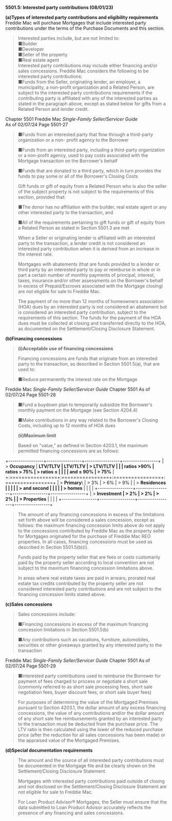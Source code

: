 **5501.5: Interested party contributions (08/01/23)**

**(a)Types of interested party contributions and eligibility
requirements**\
Freddie Mac will purchase Mortgages that include interested party
contributions under the terms of the Purchase Documents and this
section.

> Interested parties include, but are not limited to:\
> ■Builder\
> ■Developer\
> ■Seller of the property\
> ■Real estate agent\
> Interested party contributions may include either financing and/or
> sales concessions. Freddie Mac considers the following to be
> interested party contributions:\
> ■Funds from the Seller, originating lender, an employer, a
> municipality, a non-profit organization and a Related Person, are
> subject to the interested party contributions requirements if the
> contributing party is affiliated with any of the interested parties as
> stated in the paragraph above, except as stated below for gifts from a
> Related Person and lender credit.

Chapter 5501 Freddie Mac *Single-Family Seller/Servicer Guide*\
As of 02/07/24 Page 5501-27

> ■Funds from an interested party that flow through a third-party
> organization or a non- profit agency to the Borrower
>
> ■Funds from an interested party, including a third-party organization
> or a non-profit agency, used to pay costs associated with the Mortgage
> transaction on the Borrower's behalf
>
> ■Funds that are donated to a third party, which in turn provides the
> funds to pay some or all of the Borrower's Closing Costs
>
> Gift funds or gift of equity from a Related Person who is also the
> seller of the subject property is not subject to the requirements of
> this section, provided that:
>
> ■The donor has no affiliation with the builder, real estate agent or
> any other interested party to the transaction, and
>
> ■All of the requirements pertaining to gift funds or gift of equity
> from a Related Person as stated in Section 5501.3 are met
>
> When a Seller or originating lender is affiliated with an interested
> party to the transaction, a lender credit is not considered an
> interested party contribution when it is derived from an increase in
> the interest rate.
>
> Mortgages with abatements (that are funds provided to a lender or
> third party by an interested party to pay or reimburse in whole or in
> part a certain number of monthly payments of principal, interest,
> taxes, insurance and/or other assessments on the Borrower's behalf in
> excess of Prepaid/Escrows associated with the Mortgage closing) are
> not eligible for sale to Freddie Mac.
>
> The payment of no more than 12 months of homeowners association (HOA)
> dues by an interested party is not considered an abatement but is
> considered an interested party contribution, subject to the
> requirements of this section. The funds for the payment of the HOA
> dues must be collected at closing and transferred directly to the HOA,
> as documented on the Settlement/Closing Disclosure Statement.

**(b)Financing concessions**

> **(i)Acceptable use of financing concessions**
>
> Financing concessions are funds that originate from an interested
> party to the transaction, as described in Section 5501.5(a), that are
> used to:
>
> ■Reduce permanently the interest rate on the Mortgage

Freddie Mac *Single-Family Seller/Servicer Guide* Chapter 5501 As of
02/07/24 Page 5501-28

> ■Fund a buydown plan to temporarily subsidize the Borrower's monthly
> payment on the Mortgage (see Section 4204.4)
>
> ■Make contributions in any way related to the Borrower's Closing
> Costs, including up to 12 months of HOA dues
>
> **(ii)Maximum limit**
>
> Based on "value," as defined in Section 4203.1, the maximum permitted
> financing concessions are as follows:

+-----------------+-----------------+-----------------+-----------------+
| > **Occupancy** | **LTV/TLTV      | **LTV/TLTV      | > **LTV/TLTV    |
|                 | ratios \>90%**  | ratios \> 75%   | > ratios ≤      |
|                 |                 | and ≤ 90%**     | > 75%**         |
+:================+:================+:================+:================+
| > **Primary**\  | > 3%            | > 6%            | > 9%            |
| > **Residences  |                 |                 |                 |
| > and second    |                 |                 |                 |
| > homes**       |                 |                 |                 |
+-----------------+-----------------+-----------------+-----------------+
| > **Investment  | > 2%            | > 2%            | > 2%            |
| > Properties**  |                 |                 |                 |
+-----------------+-----------------+-----------------+-----------------+

> The amount of any financing concessions in excess of the limitations
> set forth above will be considered a sales concession, except as
> follows: the maximum financing concession limits above do not apply to
> the concessions contributed by Freddie Mac as the property seller for
> Mortgages originated for the purchase of Freddie Mac REO properties.
> In all cases, financing concessions must be used as described in
> Section 5501.5(b)(i).
>
> Funds paid by the property seller that are fees or costs customarily
> paid by the property seller according to local convention are not
> subject to the maximum financing concession limitations above.
>
> In areas where real estate taxes are paid in arrears, prorated real
> estate tax credits contributed by the property seller are not
> considered interested party contributions and are not subject to the
> financing concession limits stated above.

**(c)Sales concessions**

> Sales concessions include:
>
> ■Financing concessions in excess of the maximum financing concession
> limitations in Section 5501.5(b)
>
> ■Any contributions such as vacations, furniture, automobiles,
> securities or other giveaways granted by any interested party to the
> transaction

Freddie Mac *Single-Family Seller/Servicer Guide* Chapter 5501 As of
02/07/24 Page 5501-29

> ■Interested party contributions used to reimburse the Borrower for
> payment of fees charged to process or negotiate a short sale (commonly
> referred to as short sale processing fees, short sale negotiation
> fees, buyer discount fees, or short sale buyer fees)
>
> For purposes of determining the value of the Mortgaged Premises
> pursuant to Section 4203.1, the dollar amount of any excess financing
> concessions, the value of any contributions and/or the dollar amount
> of any short sale fee reimbursements granted by an interested party to
> the transaction must be deducted from the purchase price. The LTV
> ratio is then calculated using the lower of the reduced purchase price
> (after the reduction for all sales concessions has been made) or the
> appraised value of the Mortgaged Premises.

**(d)Special documentation requirements**

> The amount and the source of all interested party contributions must
> be documented in the Mortgage file and be clearly shown on the
> Settlement/Closing Disclosure Statement.
>
> Mortgages with interested party contributions paid outside of closing
> and not disclosed on the Settlement/Closing Disclosure Statement are
> not eligible for sale to Freddie Mac.
>
> For Loan Product Advisor® Mortgages, the Seller must ensure that the
> data submitted to Loan Product Advisor accurately reflects the
> presence of any financing and sales concessions.